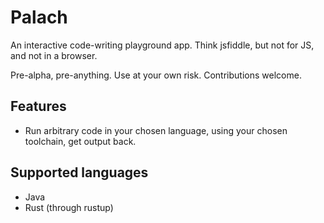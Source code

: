 Palach
======

An interactive code-writing playground app. Think jsfiddle, but not for JS, and not in a browser.

Pre-alpha, pre-anything. Use at your own risk. Contributions welcome.

Features
--------

- Run arbitrary code in your chosen language, using your chosen toolchain, get output back.

Supported languages
-------------------

- Java
- Rust (through rustup)
